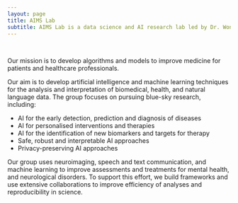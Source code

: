 ```yaml
---
layout: page
title: AIMS Lab
subtitle: AIMS Lab is a data science and AI research lab led by Dr. Won Hee Lee
---
```

<br />

Our mission is to develop algorithms and models to improve medicine for patients and healthcare professionals.

Our aim is to develop artificial intelligence and machine learning techniques for the analysis and interpretation of biomedical, health, and natural language data. The group focuses on pursuing blue-sky research, including:

* AI for the early detection, prediction and diagnosis of diseases
* AI for personalised interventions and therapies
* AI for the identification of new biomarkers and targets for therapy
* Safe, robust and interpretable AI approaches
* Privacy-preserving AI approaches

Our group uses neuroimaging, speech and text communication, and machine learning to improve assessments and treatments for mental health, and neurological disorders. To support this effort, we build frameworks and use extensive collaborations to improve efficiency of analyses and reproducibility in science.

<!-- 
The Lab for Artificial Intelligence in Medicine and Science - AIMS is an interdisplinary group of machine learning engineers, medical doctors and scientists. We use artificial intelligence , here mostly machine learning methods, to tackle various use cases in medicine. We work with pure clinical data, with neuroimaging data, the combination of both and also with speech and text data. 

We have particularly strong interest in the application of neuroimaging and computing technology to improve the understanding brain development (in-utero and ex-utero), to improve the diagnosis and stratification of patients with psyhicatric disorders. 

We use state-of-the-art methods of machine learning such as artificial neural nets and boosted tree algorithms. A special focus of our research is xAI - explainable AI. These methods allow to open the "black box" of machine learning and to understand how AI makes its decisions. This is especially important in the field of medicine. 

Artificial intelligence is a key technology in computer science, the success of which continues to spread and is by no means limited to computer science and mathematics. Also in medicine, it is assumed that artificial intelligence will change medical research and medical care in the long term.

The goal of this course (Wahlpflichtmodul M24) is to familiarize medical students with this new technology, in particular to jointly work out basic concepts of machine learning, to reduce possible resistance to programming, to demonstrate various applications in medical research (from drug development to brain imaging for neurological diseases) and to critically assess them with regard to practical, legal and ethical aspects.


Our mission is to improve human health, through the development of artificial intelligence methods. Most of these problems come back to the question of why things happen or how they change, so we focus on causal inference and time series data. We look at both clinical data as well as data generated outside of hospitals and aim to support both medical providers and patients in their decision making. Key application areas include stroke and diabetes. We are also working on devices that can automatically measure food intake, using body-worn sensors.
-->



